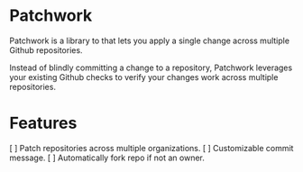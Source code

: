 # Patchwork

Patchwork is a library to that lets you apply a single change across multiple Github repositories.

Instead of blindly committing a change to a repository, Patchwork leverages your existing Github checks to verify your changes work across multiple repositories.

# Features

[ ] Patch repositories across multiple organizations.
[ ] Customizable commit message.
[ ] Automatically fork repo if not an owner.
